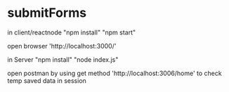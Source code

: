 # submitForms

in client/reactnode
 "npm install"
 "npm start"

 open browser 'http://localhost:3000/'


in Server
"npm install"
"node index.js"

open postman by using get method 'http://localhost:3006/home' to check temp saved data in session